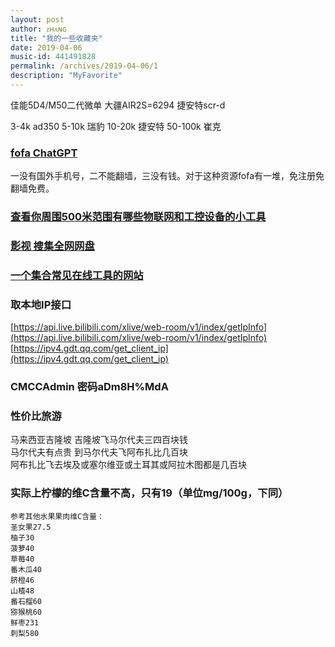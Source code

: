 ```yaml
---
layout: post
author: ᴢʜᴀɴɢ
title: "我的一些收藏夹"
date: 2019-04-06
music-id: 441491828
permalink: /archives/2019-04-06/1
description: "MyFavorite"
---
```

佳能5D4/M50二代微单
大疆AIR2S=6294
捷安特scr-d

3-4k ad350
5-10k 瑞豹
10-20k 捷安特
50-100k 崔克

### [fofa ChatGPT](https://fofa.info/result?qbase64=ImxvYWRpbmctd3JhcCIgJiYgImJhbGxzIiAmJiAiY2hhdCIgJiYgaXNfZG9tYWluPXRydWUg)
一没有国外手机号，二不能翻墙，三没有钱。对于这种资源fofa有一堆，免注册免翻墙免费。

### [查看你周围500米范围有哪些物联网和工控设备的小工具](https://zhifeng.io/mobile/online.html)

### [影视 搜集全网网盘](http://ej666.com/app/index.html?id=221010nn)

### [一个集合常见在线工具的网站](https://tool.lu/)

### 取本地IP接口
[https://api.live.bilibili.com/xlive/web-room/v1/index/getIpInfo](https://api.live.bilibili.com/xlive/web-room/v1/index/getIpInfo)
[https://ipv4.gdt.qq.com/get_client_ip](https://ipv4.gdt.qq.com/get_client_ip)

### CMCCAdmin 密码aDm8H%MdA

### 性价比旅游
马来西亚吉隆坡 吉隆坡飞马尔代夫三四百块钱  
马尔代夫有点贵 到马尔代夫飞阿布扎比几百块  
阿布扎比飞去埃及或塞尔维亚或土耳其或阿拉木图都是几百块  

### 实际上柠檬的维C含量不高，只有19（单位mg/100g，下同）
```
参考其他水果果肉维C含量：
圣女果27.5
柚子30
菠萝40
草莓40
番木瓜40
脐橙46
山楂48
番石榴60
猕猴桃60
鲜枣231
刺梨580
```